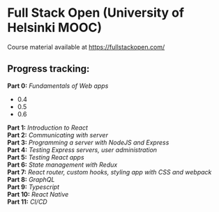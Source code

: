# Full Stack Open (University of Helsinki MOOC)

Course material available at https://fullstackopen.com/

## Progress tracking:

**Part 0:** _Fundamentals of Web apps_  
 - 0.4  
 - 0.5  
 - 0.6  
 
**Part 1:** _Introduction to React_  
**Part 2:** _Communicating with server_  
**Part 3:** _Programming a server with NodeJS and Express_  
**Part 4:** _Testing Express servers, user administration_  
**Part 5:** _Testing React apps_  
**Part 6:** _State management with Redux_  
**Part 7:** _React router, custom hooks, styling app with CSS and webpack_  
**Part 8:** _GraphQL_  
**Part 9:** _Typescript_  
**Part 10:** _React Native_  
**Part 11:** _CI/CD_
